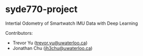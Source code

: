 # syde770-project
Intertial Odometry of Smartwatch IMU Data with Deep Learning

Contributors:
- Trevor Yu (trevor.yu@uwaterloo.ca)
- Jonathan Chu (jh3chu@uwaterloo.ca)